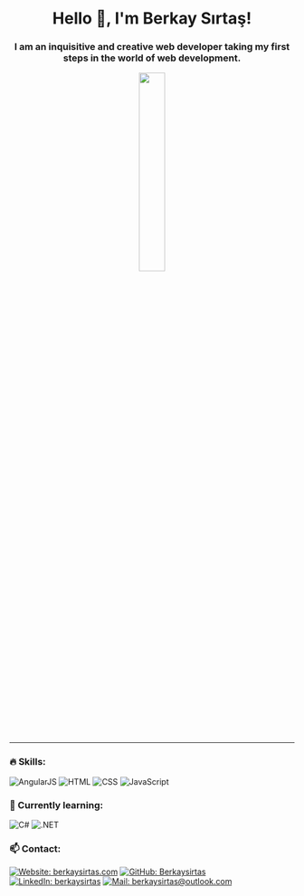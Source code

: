 <div align="center">

  <h1>Hello 👋, I'm Berkay Sırtaş!</h1>
  <h3>I am an inquisitive and creative web developer taking my first steps in the world of web development.</h3>
<img src="https://media.giphy.com/media/USV0ym3bVWQJJmNu3N/giphy.gif" width="30%">
</div>

---

###  🔥 Skills:

![AngularJS](https://img.shields.io/badge/AngularJS-E23237?style=for-the-badge&logo=angularjs&logoColor=white)
![HTML](https://img.shields.io/badge/HTML-E34F26?style=for-the-badge&logo=html5&logoColor=white)
![CSS](https://img.shields.io/badge/CSS-1572B6?style=for-the-badge&logo=css3&logoColor=white)
![JavaScript](https://img.shields.io/badge/JavaScript-F7DF1E?style=for-the-badge&logo=javascript&logoColor=black)

### 🌱 Currently learning:

![C#](https://img.shields.io/badge/C%23-239120?style=for-the-badge&logo=c-sharp&logoColor=white)
![.NET](https://img.shields.io/badge/.NET-5C2D91?style=for-the-badge&logo=.net&logoColor=white)

 ### 📫 Contact:

[![Website: berkaysirtas.com](https://img.shields.io/badge/Website-berkaysirtas.com-blue?style=for-the-badge&logo=google-chrome&logoColor=white)](https://berkaysirtas.com)
[![GitHub: Berkaysirtas](https://img.shields.io/github/followers/Berkaysirtas?label=follow&style=social)](https://github.com/Berkaysirtas)
[![LinkedIn: berkaysirtas](https://img.shields.io/badge/-Berkay%20Şirtaş-blue?style=for-the-badge&logo=Linkedin&logoColor=white&link=https://www.linkedin.com/in/berkay-sirtas/)](https://www.linkedin.com/in/berkaysirtas/)
[![Mail: berkaysirtas@outlook.com](https://img.shields.io/badge/-E--posta-0078D4?style=for-the-badge&logo=microsoft-outlook&logoColor=white&link=mailto:berkaysirtas@outlook.com)](mailto:berkaysirtas@outlook.com)
